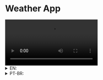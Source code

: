 # Weather App

<video controls>
  <source src="./preview.mp4" type="video/mp4">
</video>

<details>
<summary>EN:</summary>

### About the project

- A simple app that uses openweatherapi to extract data and show temperature, situation, like raining and humidity .

### How to execute the project:

1. Have an IDE that supports HTML, CSS, JavaScript and that can run the code on screen, like vscode with live server;
2. Clone this repository using `git clone https://github.com/arthurdev06/arthurdev06.github.io/tree/main/weather-app` command;

### Checkout in: https://arthurdev06.github.io/weather-app/index.html

</details>

<details>
<summary>PT-BR:</summary>

<h3>Sobre</h3>

- Um aplicativo simples que usa a openweatherapi para extrair dados e mostrar ao usuário, mostra temperatura, situação, por exemplo nublado, umidade atuais.

### Como executar o projeto:

1. Tenha uma IDE que suporte HTML, CSS, JavaScript e que consiga rodar o código atualizando na tela, no vscode temos a extensão do live server;
2. Dê um `git clone https://github.com/arthurdev06/arthurdev06.github.io/tree/main/weather-app`;

### Veja em: https://arthurdev06.github.io/weather-app/index.html

</details>
